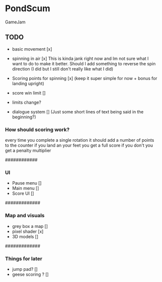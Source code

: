 # PondScum
 GameJam

## TODO
- basic movement [x]
- spinning in air [x]
       This is kinda jank right now and Im not sure what I want to do to make it better. Should I add something to reverse the spin direction (I did but I still don't really like what I did)
- Scoring points for spinning [x] (keep it super simple for now + bonus for landing upright)

- score win limit []
- limits change?
- dialogue system [] (Just some short lines of text being said in the beginning?)

### How should scoring work?
every time you complete a single rotation it should add a number of points to the counter
if you land an your feet you get a full score
if you don't you get a penalty multiplier

############
### UI
 - Pause menu []
 - Main menu []
 - Score UI []
 
#############
### Map and visuals
- grey box a map []
- pixel shader [x]
- 3D models []

#############
### Things for later
- jump pad? []
- geese scoring ? []

